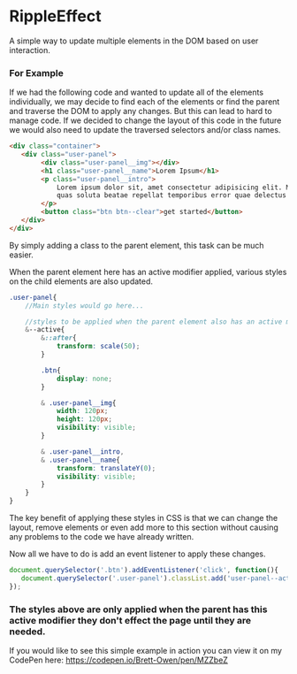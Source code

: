 # RippleEffect
A simple way to update multiple elements in the DOM based on user interaction.

### For Example

If we had the following code and wanted to update all of the elements individually, we may decide to find each of the elements or find the parent and traverse the DOM to apply any changes. But this can lead to hard to manage code. If we decided to change the layout of this code in the future we would also need to update the traversed selectors and/or class names.

```html
<div class="container">
   <div class="user-panel">
        <div class="user-panel__img"></div>
        <h1 class="user-panel__name">Lorem Ipsum</h1>
        <p class="user-panel__intro">
            Lorem ipsum dolor sit, amet consectetur adipisicing elit. Minus veniam, aut et numquam at 
            quas soluta beatae repellat temporibus error quae delectus
        </p>
        <button class="btn btn--clear">get started</button>
   </div>
</div>
```

By simply adding a class to the parent element, this task can be much easier.

When the parent element here has an active modifier applied, various styles on the child elements are also updated.

```scss
.user-panel{
    //Main styles would go here...

    //styles to be applied when the parent element also has an active modifier applied
    &--active{
        &::after{
            transform: scale(50);
        }

        .btn{
            display: none;
        }

        & .user-panel__img{
            width: 120px;
            height: 120px;
            visibility: visible;
        }

        & .user-panel__intro,
        & .user-panel__name{
            transform: translateY(0);
            visibility: visible;
        }
    }
}
```
The key benefit of applying these styles in CSS is that we can change the layout, remove elements or even add more to this section without causing any problems to the code we have already written.


Now all we have to do is add an event listener to apply these changes.

```js
document.querySelector('.btn').addEventListener('click', function(){
   document.querySelector('.user-panel').classList.add('user-panel--active');
});
```

### The styles above are only applied when the parent has this active modifier they don't effect the page until they are needed.

If you would like to see this simple example in action you can view it on my CodePen here: https://codepen.io/Brett-Owen/pen/MZZbeZ
